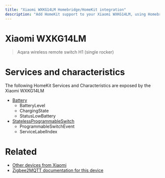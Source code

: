 ```yaml
---
title: "Xiaomi WXKG14LM Homebridge/HomeKit integration"
description: "Add HomeKit support to your Xiaomi WXKG14LM, using Homebridge, Zigbee2MQTT and homebridge-z2m."
---
```

<!---
This file has been GENERATED using src/docgen/docgen.ts
DO NOT EDIT THIS FILE MANUALLY!
-->
# Xiaomi WXKG14LM
> Aqara wireless remote switch H1 (single rocker)


# Services and characteristics
The following HomeKit Services and Characteristics are exposed by
the Xiaomi WXKG14LM

* [Battery](../../battery.md)
  * BatteryLevel
  * ChargingState
  * StatusLowBattery
* [StatelessProgrammableSwitch](../../action.md)
  * ProgrammableSwitchEvent
  * ServiceLabelIndex


# Related
* [Other devices from Xiaomi](../index.md#xiaomi)
* [Zigbee2MQTT documentation for this device](https://www.zigbee2mqtt.io/devices/WXKG14LM.html)